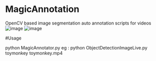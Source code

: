 # MagicAnnotation
OpenCV based image segmentation auto annotation scripts for videos
![image](https://user-images.githubusercontent.com/53175489/147405326-d53575de-4b53-4ff8-afc7-c6442a7c69fd.png)
![image](https://user-images.githubusercontent.com/53175489/147407579-e8f1ea02-671e-4493-9101-48f9942a07f9.png)

#Usage

python MagicAnnotator.py <classname> <videofile>
  eg : python ObjectDetectionImageLive.py toymonkey toymonkey.mp4
